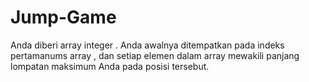 # Jump-Game
Anda diberi array integer . Anda awalnya ditempatkan pada indeks pertamanums array , dan setiap elemen dalam array mewakili panjang lompatan maksimum Anda pada posisi tersebut.
